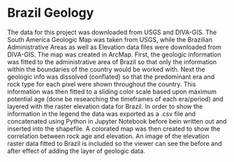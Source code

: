 # Brazil Geology

The data for this project was downloaded from USGS and DIVA-GIS. The South America Geologic Map was taken from USGS, while the Brazilian Administrative Areas as well as Elevation data files were downloaded from DIVA-GIS. The map was created in ArcMap. First, the geologic information was fitted to the administrative area of Brazil so that only the information within the boundaries of the country would be worked with. Next the geologic info was dissolved (conflated) so that the predominant era and rock type for each pixel were shown throughout the country. This information was then fitted to a sliding color scale based upon maximum potential age (done be researching the timeframes of each era/period) and layered with the raster elevation data for Brazil. In order to show the information in the legend the data was exported as a .csv file and concatenated using Python in Jupyter Notebook before bein written out and inserted into the shapefile. A colorated map was then created to show the correlation between rock age and elevation. An image of the elevation raster data fitted to Brazil is included so the viewer can see the before and after effect of adding the layer of geologic data.
